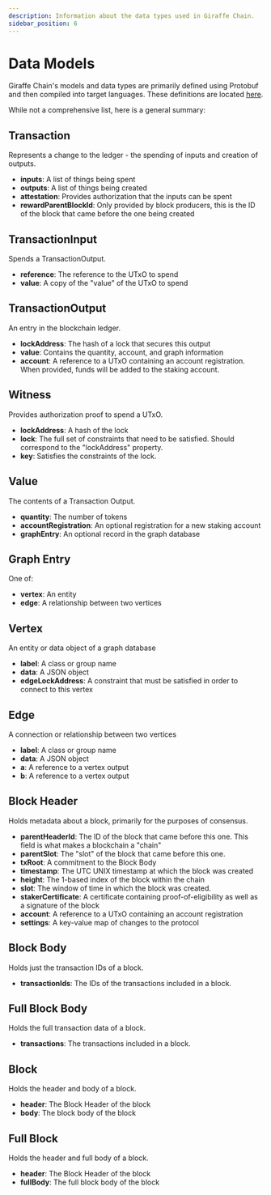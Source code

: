 ```yaml
---
description: Information about the data types used in Giraffe Chain.
sidebar_position: 6
---
```


# Data Models
Giraffe Chain's models and data types are primarily defined using Protobuf and then compiled into target languages. These definitions are located [here](https://github.com/SeanCheatham/giraffe/blob/main/proto/models/core.proto).

While not a comprehensive list, here is a general summary:

## Transaction
Represents a change to the ledger - the spending of inputs and creation of outputs.
- **inputs**: A list of things being spent
- **outputs**: A list of things being created
- **attestation**: Provides authorization that the inputs can be spent
- **rewardParentBlockId**: Only provided by block producers, this is the ID of the block that came before the one being created

## TransactionInput
Spends a TransactionOutput.
- **reference**: The reference to the UTxO to spend
- **value**: A copy of the "value" of the UTxO to spend

## TransactionOutput
An entry in the blockchain ledger.
- **lockAddress**: The hash of a lock that secures this output
- **value**: Contains the quantity, account, and graph information
- **account**: A reference to a UTxO containing an account registration. When provided, funds will be added to the staking account.

## Witness
Provides authorization proof to spend a UTxO.
- **lockAddress**: A hash of the lock
- **lock**: The full set of constraints that need to be satisfied. Should correspond to the "lockAddress" property.
- **key**: Satisfies the constraints of the lock.

## Value
The contents of a Transaction Output.
- **quantity**: The number of tokens
- **accountRegistration**: An optional registration for a new staking account
- **graphEntry**: An optional record in the graph database

## Graph Entry
One of:
- **vertex**: An entity
- **edge**: A relationship between two vertices

## Vertex
An entity or data object of a graph database
- **label**: A class or group name
- **data**: A JSON object
- **edgeLockAddress**: A constraint that must be satisfied in order to connect to this vertex

## Edge
A connection or relationship between two vertices
- **label**: A class or group name
- **data**: A JSON object
- **a**: A reference to a vertex output
- **b**: A reference to a vertex output

## Block Header
Holds metadata about a block, primarily for the purposes of consensus.
- **parentHeaderId**: The ID of the block that came before this one. This field is what makes a blockchain a "chain"
- **parentSlot**: The "slot" of the block that came before this one.
- **txRoot**: A commitment to the Block Body
- **timestamp**: The UTC UNIX timestamp at which the block was created
- **height**: The 1-based index of the block within the chain
- **slot**: The window of time in which the block was created.
- **stakerCertificate**: A certificate containing proof-of-eligibility as well as a signature of the block
- **account**: A reference to a UTxO containing an account registration
- **settings**: A key-value map of changes to the protocol

## Block Body
Holds just the transaction IDs of a block.
- **transactionIds**: The IDs of the transactions included in a block.


## Full Block Body
Holds the full transaction data of a block.
- **transactions**: The transactions included in a block.

## Block
Holds the header and body of a block.
- **header**: The Block Header of the block
- **body**: The block body of the block

## Full Block
Holds the header and full body of a block.
- **header**: The Block Header of the block
- **fullBody**: The full block body of the block


